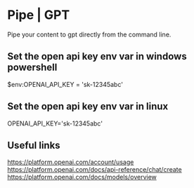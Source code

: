 # Pipe | GPT
Pipe your content to gpt directly from the command line.

## Set the open api key env var in windows powershell
$env:OPENAI_API_KEY = 'sk-12345abc'

##  Set the open api key env var in linux
OPENAI_API_KEY='sk-12345abc'

## Useful links
https://platform.openai.com/account/usage
https://platform.openai.com/docs/api-reference/chat/create
https://platform.openai.com/docs/models/overview
